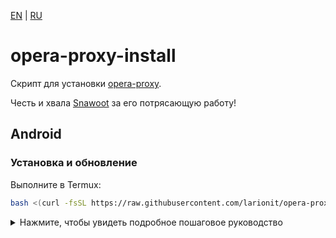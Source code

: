 [EN] | [RU]

[EN]: https://github.com/larionit/opera-proxy-install/blob/dev/README.md
[RU]: https://github.com/larionit/opera-proxy-install/blob/dev/ru/README.md

# opera-proxy-install

Скрипт для установки [opera-proxy](https://github.com/Snawoot/opera-proxy).

Честь и хвала [Snawoot](https://github.com/Snawoot) за его потрясающую работу!

## Android

### Установка и обновление

Выполните в Termux:

```bash
bash <(curl -fsSL https://raw.githubusercontent.com/larionit/opera-proxy-install/main/ru/opera-proxy-install-android.sh)
```

<details>
  <summary>Нажмите, чтобы увидеть подробное пошаговое руководство</summary>

### 1. Подготовка

1. Установите [Termux](https://termux.dev/) из [Google play](https://play.google.com/store/apps/details?id=com.termux), [F-Droid](https://f-droid.org/en/packages/com.termux/) или [GitHub](https://github.com/termux/termux-app/releases)

2. Установите [Adguard](https://adguard.com/en/adguard-android/overview.html) из  [GitHub](https://github.com/AdguardTeam/AdguardForAndroid/releases)

### 2. Установка и запуск opera-proxy

1. Откройте Termux и выполните эту команду:

```bash
bash <(curl -fsSL https://raw.githubusercontent.com/larionit/opera-proxy-install/main/ru/opera-proxy-install-android.sh)
```

***Подсказка:*** *скопируйте, вставьте и нажмите Enter*

2. После успешной установки запустите opera-proxy с помощью этой команды:

```bash
opera-proxy
```

### 3. Настройка маршрутизации

1. Откройте приложение Adguard, примите условия и положения

2. Перейдите в: *Настройки -> Фильтрация -> Сеть -> Прокси -> Прокси-сервер ->* ***Добавить прокси-сервер***

    * Имя прокси: `opera-proxy`
    * Тип прокси: `HTTP` 
    * Хост: `127.0.0.1`
    * Порт: `18080`
    * Использовать FakeDNS: `ВКЛ`

    Нажмите `Сохранить и выбрать`, вернитесь на страницу "**Прокси**".

3. В разделе: *Настройки -> Фильтрация -> Сеть -> Прокси ->* ***Приложения, работающие через прокси***

    * Наберите "*Termux*" в поле для поиска
    * Переведите переключатель в положение `ВЫКЛ`

4. Вернитесь в: *Настройки -> Фильтрация -> Сеть ->* ***Прокси***
    
    * Установите переключатель рядом с Proxy в положение `ВКЛ`.

5. Откройте главную страницу приложения и нажмите на `БОЛЬШУЮ КНОПКУ` в центре 

Готово! Проверить результат можно перейдя на сайт [showmyip.com](https://showmyip.com/)

</details>